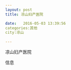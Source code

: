 ```yaml
--- 
layout: post 
title: 凉山妇产医院

date:   2016-05-03 13:39:56 
categories:其他  
city:凉山
  
--- 
```

   
凉山妇产医院

信息

